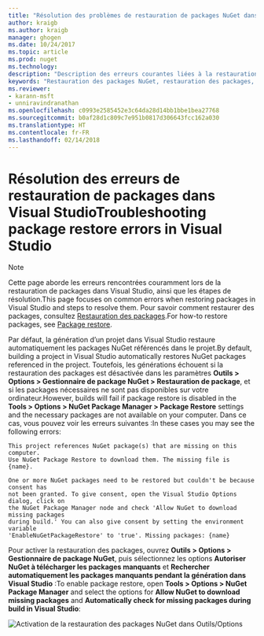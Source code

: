 ```yaml
---
title: "Résolution des problèmes de restauration de packages NuGet dans Visual Studio | Microsoft Docs"
author: kraigb
ms.author: kraigb
manager: ghogen
ms.date: 10/24/2017
ms.topic: article
ms.prod: nuget
ms.technology: 
description: "Description des erreurs courantes liées à la restauration des packages NuGet dans Visual Studio et résolution de ces erreurs."
keywords: "Restauration des packages NuGet, restauration des packages, résolution des problèmes, résoudre les problèmes"
ms.reviewer:
- karann-msft
- unniravindranathan
ms.openlocfilehash: c0993e2585452e3c64da28d14bb1bbe1bea27768
ms.sourcegitcommit: b0af28d1c809c7e951b0817d306643fcc162a030
ms.translationtype: HT
ms.contentlocale: fr-FR
ms.lasthandoff: 02/14/2018
---
```

# <a name="troubleshooting-package-restore-errors-in-visual-studio"></a><span data-ttu-id="338d1-104">Résolution des erreurs de restauration de packages dans Visual Studio</span><span class="sxs-lookup"><span data-stu-id="338d1-104">Troubleshooting package restore errors in Visual Studio</span></span>

> [!Note]
> <span data-ttu-id="338d1-105">Cette page aborde les erreurs rencontrées couramment lors de la restauration de packages dans Visual Studio, ainsi que les étapes de résolution.</span><span class="sxs-lookup"><span data-stu-id="338d1-105">This page focuses on common errors when restoring packages in Visual Studio and steps to resolve them.</span></span> <span data-ttu-id="338d1-106">Pour savoir comment restaurer des packages, consultez [Restauration des packages](../consume-packages/package-restore.md#enabling-and-disabling-package-restore).</span><span class="sxs-lookup"><span data-stu-id="338d1-106">For how-to restore packages, see [Package restore](../consume-packages/package-restore.md#enabling-and-disabling-package-restore).</span></span>

<span data-ttu-id="338d1-107">Par défaut, la génération d’un projet dans Visual Studio restaure automatiquement les packages NuGet référencés dans le projet.</span><span class="sxs-lookup"><span data-stu-id="338d1-107">By default, building a project in Visual Studio automatically restores NuGet packages referenced in the project.</span></span> <span data-ttu-id="338d1-108">Toutefois, les générations échouent si la restauration des packages est désactivée dans les paramètres **Outils > Options > Gestionnaire de package NuGet > Restauration de package**, et si les packages nécessaires ne sont pas disponibles sur votre ordinateur.</span><span class="sxs-lookup"><span data-stu-id="338d1-108">However, builds will fail if package restore is disabled in the **Tools > Options > NuGet Package Manager > Package Restore** settings and the necessary packages are not available on your computer.</span></span> <span data-ttu-id="338d1-109">Dans ce cas, vous pouvez voir les erreurs suivantes :</span><span class="sxs-lookup"><span data-stu-id="338d1-109">In these cases you may see the following errors:</span></span>

```output
This project references NuGet package(s) that are missing on this computer.
Use NuGet Package Restore to download them. The missing file is {name}.
```

```output
One or more NuGet packages need to be restored but couldn't be because consent has
not been granted. To give consent, open the Visual Studio Options dialog, click on
the NuGet Package Manager node and check 'Allow NuGet to download missing packages
during build.' You can also give consent by setting the environment variable
'EnableNuGetPackageRestore' to 'true'. Missing packages: {name} 
```

<span data-ttu-id="338d1-110">Pour activer la restauration des packages, ouvrez **Outils > Options > Gestionnaire de package NuGet**, puis sélectionnez les options **Autoriser NuGet à télécharger les packages manquants** et **Rechercher automatiquement les packages manquants pendant la génération dans Visual Studio** :</span><span class="sxs-lookup"><span data-stu-id="338d1-110">To enable package restore, open **Tools > Options > NuGet Package Manager** and select the options for **Allow NuGet to download missing packages** and **Automatically check for missing packages during build in Visual Studio**:</span></span>

![Activation de la restauration des packages NuGet dans Outils/Options](../consume-packages/media/restore-01-autorestoreoptions.png)
